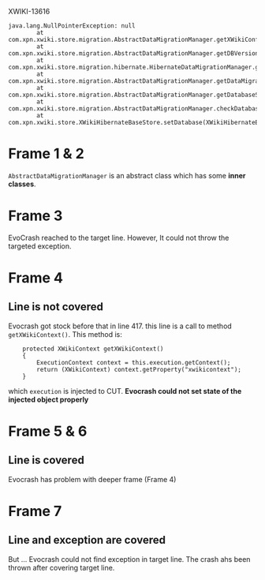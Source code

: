 XWIKI-13616

```
java.lang.NullPointerException: null
        at com.xpn.xwiki.store.migration.AbstractDataMigrationManager.getXWikiConfig(AbstractDataMigrationManager.java:300)
        at com.xpn.xwiki.store.migration.AbstractDataMigrationManager.getDBVersionFromConfig(AbstractDataMigrationManager.java:375)
        at com.xpn.xwiki.store.migration.hibernate.HibernateDataMigrationManager.getDBVersionFromDatabase(HibernateDataMigrationManager.java:88)
        at com.xpn.xwiki.store.migration.AbstractDataMigrationManager.getDataMigrationStatus(AbstractDataMigrationManager.java:421)
        at com.xpn.xwiki.store.migration.AbstractDataMigrationManager.getDatabaseStatus(AbstractDataMigrationManager.java:564)
        at com.xpn.xwiki.store.migration.AbstractDataMigrationManager.checkDatabase(AbstractDataMigrationManager.java:532)
        at com.xpn.xwiki.store.XWikiHibernateBaseStore.setDatabase(XWikiHibernateBaseStore.java:754)
```

# Frame 1 & 2
`AbstractDataMigrationManager` is an abstract class which has some **inner classes**.

# Frame 3
EvoCrash reached to the target line. However, It could not throw the targeted exception.

# Frame 4
## Line is not covered
Evocrash got stock before that in line 417. this line is a call to method `getXWikiContext()`.
This method is:
```
    protected XWikiContext getXWikiContext()
    {
        ExecutionContext context = this.execution.getContext();
        return (XWikiContext) context.getProperty("xwikicontext");
    }
```
which `execution` is injected to CUT.
**Evocrash could not set state of the injected object properly**

# Frame 5 & 6
## Line is covered
Evocrash has problem with deeper frame (Frame 4)


# Frame 7
## Line and exception are covered
But ... Evocrash could not find exception in target line. The crash ahs been thrown after covering target line.

